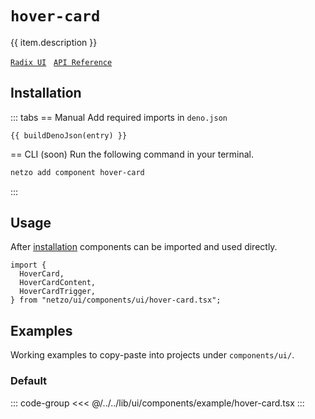 <script setup>
import SectionDocsCards from '@theme/components/sections/SectionDocsCards.vue'
import en from '~/locales/en.js'
import { ui } from '~/../lib/ui/components/registry.ts'
import { buildDenoJson } from '~/src/utils.ts'
const item = en.components.find(({ uid }) => uid === 'hover-card')
const entry = ui.find(i => item.uid === i.name)
</script>

<div class="mb-5 w-75px h-75px"  :class="item.icon" />

# `hover-card`

{{ item.description }}

[`Radix UI`](https://www.radix-ui.com/primitives/docs/components/hover-card)
&nbsp;
[`API Reference`](https://www.radix-ui.com/primitives/docs/components/hover-card#api-reference)

## Installation

::: tabs
== Manual
Add required imports in `deno.json`
```json-vue
{{ buildDenoJson(entry) }}
```
== CLI (soon)
Run the following command in your terminal.
```sh
netzo add component hover-card
```
:::

## Usage

After [installation](#installation) components can be imported and used directly.

```tsx
import {
  HoverCard,
  HoverCardContent,
  HoverCardTrigger,
} from "netzo/ui/components/ui/hover-card.tsx";
```

## Examples

Working examples to copy-paste into projects under `components/ui/`.

### Default

::: code-group
<<< @/../../lib/ui/components/example/hover-card.tsx
:::
